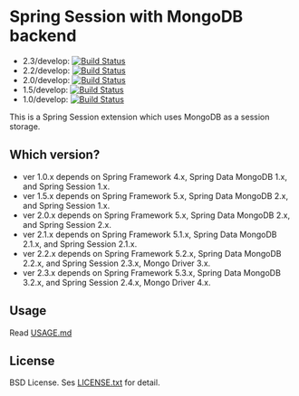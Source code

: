 Spring Session with MongoDB backend
===================================

- 2.3/develop: [![Build Status](https://travis-ci.org/tmurakam/spring-session-ext-mongo.svg?branch=2.3/develop)](https://travis-ci.org/tmurakam/spring-session-ext-mongo)
- 2.2/develop: [![Build Status](https://travis-ci.org/tmurakam/spring-session-ext-mongo.svg?branch=2.2/develop)](https://travis-ci.org/tmurakam/spring-session-ext-mongo)
- 2.0/develop: [![Build Status](https://travis-ci.org/tmurakam/spring-session-ext-mongo.svg?branch=2.0/develop)](https://travis-ci.org/tmurakam/spring-session-ext-mongo)
- 1.5/develop: [![Build Status](https://travis-ci.org/tmurakam/spring-session-ext-mongo.svg?branch=1.5/develop)](https://travis-ci.org/tmurakam/spring-session-ext-mongo)
- 1.0/develop: [![Build Status](https://travis-ci.org/tmurakam/spring-session-ext-mongo.svg?branch=1.0/develop)](https://travis-ci.org/tmurakam/spring-session-ext-mongo)

This is a Spring Session extension which uses MongoDB as a session storage.

Which version?
---------------

* ver 1.0.x depends on Spring Framework 4.x, Spring Data MongoDB 1.x, and Spring Session 1.x.
* ver 1.5.x depends on Spring Framework 5.x, Spring Data MongoDB 2.x, and Spring Session 1.x.
* ver 2.0.x depends on Spring Framework 5.x, Spring Data MongoDB 2.x, and Spring Session 2.x.
* ver 2.1.x depends on Spring Framework 5.1.x, Spring Data MongoDB 2.1.x, and Spring Session 2.1.x.
* ver 2.2.x depends on Spring Framework 5.2.x, Spring Data MongoDB 2.2.x, and Spring Session 2.3.x, Mongo Driver 3.x.
* ver 2.3.x depends on Spring Framework 5.3.x, Spring Data MongoDB 3.2.x, and Spring Session 2.4.x, Mongo Driver 4.x.

Usage
-----

Read [USAGE.md](./USAGE.md)

License
-------

BSD License. Ses [LICENSE.txt](./LICENSE.txt) for detail.
